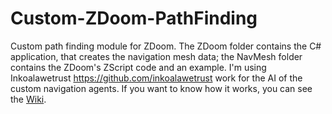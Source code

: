 # Custom-ZDoom-PathFinding
Custom path finding module for ZDoom.
The ZDoom folder contains the C# application, that creates the navigation mesh data; the NavMesh folder contains the ZDoom's ZScript code and an example.
I'm using Inkoalawetrust <https://github.com/inkoalawetrust> work for the AI of the custom navigation agents.
If you want to know how it works, you can see the [Wiki](https://github.com/StefanoP85/Custom-ZDoom-PathFinding/wiki).
